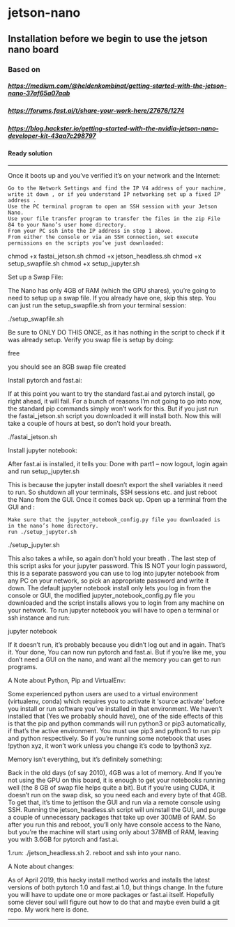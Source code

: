 # jetson-nano

## Installation before we begin to use the jetson nano board

### Based on


##### https://medium.com/@heldenkombinat/getting-started-with-the-jetson-nano-37af65a07aab

##### https://forums.fast.ai/t/share-your-work-here/27676/1274

##### https://blog.hackster.io/getting-started-with-the-nvidia-jetson-nano-developer-kit-43aa7c298797





#### Ready solution

--------------------------
Once it boots up and you’ve verified it’s on your network and the Internet:

    Go to the Network Settings and find the IP V4 address of your machine, write it down , or if you understand IP networking set up a fixed IP address .
    Use the PC terminal program to open an SSH session with your Jetson Nano.
    Use your file transfer program to transfer the files in the zip File 84 to your Nano’s user home directory.
    From your PC ssh into the IP address in step 1 above.
    From either the console or via an SSH connection, set execute permissions on the scripts you’ve just downloaded:

chmod +x fastai_jetson.sh
chmod +x jetson_headless.sh
chmod +x setup_swapfile.sh
chmod +x setup_jupyter.sh

Set up a Swap File:

The Nano has only 4GB of RAM (which the GPU shares), you’re going to need to setup up a swap file. If you already have one, skip this step. You can just run the setup_swapfile.sh from your terminal session:

./setup_swapfile.sh

Be sure to ONLY DO THIS ONCE, as it has nothing in the script to check if it was already setup. Verify you swap file is setup by doing:

free

you should see an 8GB swap file created

Install pytorch and fast.ai:

If at this point you want to try the standard fast.ai and pytorch install, go right ahead, it will fail. For a bunch of reasons I’m not going to go into now, the standard pip commands simply won’t work for this. But if you just run the fastai_jetson.sh script you downloaded it will install both. Now this will take a couple of hours at best, so don’t hold your breath.

./fastai_jetson.sh

Install jupyter notebook:

After fast.ai is installed, it tells you:
Done with part1 – now logout, login again and run setup_jupyter.sh

This is because the jupyter install doesn’t export the shell variables it need to run. So shutdown all your terminals, SSH sessions etc. and just reboot the Nano from the GUI. Once it comes back up. Open up a terminal from the GUI and :

    Make sure that the jupyter_notebook_config.py file you downloaded is in the nano’s home directory.
    run ./setup_jupyter.sh

./setup_jupyter.sh

This also takes a while, so again don’t hold your breath . The last step of this script asks for your jupyter password. This IS NOT your login password, this is a separate password you can use to log into jupyter notebook from any PC on your network, so pick an appropriate password and write it down. The default jupyter notebook install only lets you log in from the console or GUI, the modified jupyter_notebook_config.py file you downloaded and the script installs allows you to login from any machine on your network. To run jupyter notebook you will have to open a terminal or ssh instance and run:

jupyter notebook

If it doesn’t run, it’s probably because you didn’t log out and in again.
That’s it. Your done, You can now run pytorch and fast.ai. But if you’re like me, you don’t need a GUI on the nano, and want all the memory you can get to run programs.

A Note about Python, Pip and VirtualEnv:

Some experienced python users are used to a virtual environment (virtualenv, conda) which requires you to activate it ‘source activate’ before you install or run software you’ve installed in that environment. We haven’t installed that (Yes we probably should have), one of the side effects of this is that the pip and python commands will run python3 or pip3 automatically, if that’s the active environment.
You must use pip3 and python3 to run pip and python respectively. So if you’re running some notebook that uses !python xyz, it won’t work unless you change it’s code to !python3 xyz.

Memory isn’t everything, but it’s definitely something:

Back in the old days (of say 2010), 4GB was a lot of memory. And If you’re not using the GPU on this board, it is enough to get your notebooks running well (the 8 GB of swap file helps quite a bit). But if you’re using CUDA, it doesn’t run on the swap disk, so you need each and every byte of that 4GB. To get that, it’s time to jettison the GUI and run via a remote console using SSH. Running the jetson_headless.sh script will uninstall the GUI, and purge a couple of unnecessary packages that take up over 300MB of RAM. So after you run this and reboot, you’ll only have console access to the Nano, but you’re the machine will start using only about 378MB of RAM, leaving you with 3.6GB for pytorch and fast.ai.

1.run:
./jetson_headless.sh
2. reboot and ssh into your nano.

A Note about changes:

As of April 2019, this hacky install method works and installs the latest versions of both pytorch 1.0 and fast.ai 1.0, but things change. In the future you will have to update one or more packages or fast.ai itself. Hopefully some clever soul will figure out how to do that and maybe even build a git repo. My work here is done.

-------------------------